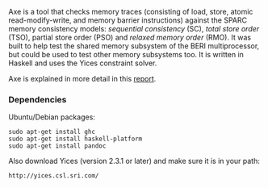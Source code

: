 Axe is a tool that checks memory traces (consisting of load, store,
atomic read-modify-write, and memory barrier instructions) against the
SPARC memory consistency models: *sequential consistency* (SC), *total
store order* (TSO), partial store order (PSO) and *relaxed memory
order* (RMO).  It was built to help test the shared memory subsystem
of the BERI multiprocessor, but could be used to test other memory
subsystems too.  It is written in Haskell and uses the Yices
constraint solver.

Axe is explained in more detail in this [report](doc/report.pdf).

### Dependencies

Ubuntu/Debian packages:

    sudo apt-get install ghc
    sudo apt-get install haskell-platform
    sudo apt-get install pandoc

Also download Yices (version 2.3.1 or later) and make sure it is in
your path:

    http://yices.csl.sri.com/
